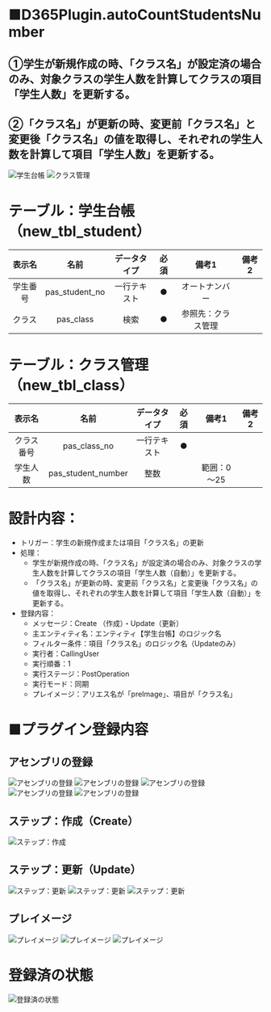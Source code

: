 # ■D365Plugin.autoCountStudentsNumber
## ①学生が新規作成の時、「クラス名」が設定済の場合のみ、対象クラスの学生人数を計算してクラスの項目「学生人数」を更新する。　　　　　　　　　　
## ②「クラス名」が更新の時、変更前「クラス名」と変更後「クラス名」の値を取得し、それぞれの学生人数を計算して項目「学生人数」を更新する。

![学生台帳](20210809_041343.png "学生台帳")
![クラス管理](20210809_041525.png "クラス管理")

# テーブル：学生台帳（new_tbl_student）
| 表示名 | 名前 | データタイプ | 必須 | 備考1 | 備考2 |
|:---:|:---:|:---:|:---:|:---:|:---:|
|学生番号 |pas_student_no |一行テキスト |● |オートナンバー | | 
|クラス |pas_class |検索 |● |参照先：クラス管理 | | 

# テーブル：クラス管理（new_tbl_class）
| 表示名 | 名前 | データタイプ | 必須 | 備考1 | 備考2 |
|:---:|:---:|:---:|:---:|:---:|:---:|
|クラス番号 |pas_class_no |一行テキスト |● | | | 
|学生人数 |pas_student_number |整数 | |範囲：0～25 | | 

# 設計内容：
- トリガー：学生の新規作成または項目「クラス名」の更新
- 処理：
  - 学生が新規作成の時、「クラス名」が設定済の場合のみ、対象クラスの学生人数を計算してクラスの項目「学生人数（自動）」を更新する。
  - 「クラス名」が更新の時、変更前「クラス名」と変更後「クラス名」の値を取得し、それぞれの学生人数を計算して項目「学生人数（自動）」を更新する。
- 登録内容：
  - メッセージ：Create （作成）・Update（更新）
  - 主エンティティ名：エンティティ【学生台帳】のロジック名
  - フィルター条件：項目「クラス名」のロジック名（Updateのみ）
  - 実行者：CallingUser
  - 実行順番：1
  - 実行ステージ：PostOperation
  - 実行モード：同期
  - プレイメージ：アリエス名が「preImage」、項目が「クラス名」

# ■プラグイン登録内容

## アセンブリの登録
![アセンブリの登録](登録内容001.png "アセンブリの登録")
![アセンブリの登録](登録内容002.png "アセンブリの登録")
![アセンブリの登録](登録内容003.png "アセンブリの登録")
![アセンブリの登録](登録内容004.png "アセンブリの登録")
![アセンブリの登録](登録内容005.png "アセンブリの登録")

## ステップ：作成（Create）
![ステップ：作成](登録内容_作成001.png "ステップ：作成")

## ステップ：更新（Update）
![ステップ：更新](登録内容_更新001.png "ステップ：更新")
![ステップ：更新](登録内容_更新002.png "ステップ：更新")
![ステップ：更新](登録内容_更新003.png "ステップ：更新")

## プレイメージ
![プレイメージ](登録内容_プレイメージ001.png "プレイメージ")
![プレイメージ](登録内容_プレイメージ002.png "プレイメージ")
![プレイメージ](登録内容_プレイメージ003.png "プレイメージ")

# 登録済の状態
![登録済の状態](登録内容999.png "登録済の状態")

